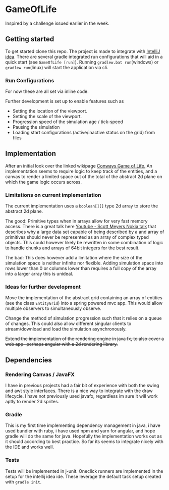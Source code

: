 # GameOfLife

Inspired by a challenge issued earlier in the week.

## Getting started

To get started clone this repo. The project is made to integrate with [IntelliJ idea](https://www.jetbrains.com/idea/).
There are several gradle integrated run configurations that will aid in a quick start (see `GameOfLife [run]`).
Running `gradlew.bat run`(windows) or `gradlew run`(linux)
will start the application via cli.

### Run Configurations

For now these are all set via inline code.

Further development is set up to enable features such as

- Setting the location of the viewport.
- Setting the scale of the viewport.
- Progression speed of the simulation age / tick-speed
- Pausing the simulation
- Loading start configurations (active/inactive status on the grid) from files

## Implementation

After an initial look over the linked
wikipage [Conways Game of Life.](http://en.wikipedia.org/wiki/Conway's_Game_of_Life)
An implementation seems to require logic to keep track of the entities, and a canvas to render a limited space out of
the total of the abstract 2d plane on which the game logic occurs across.

### Limitations on current implementation

The current implementation uses a `boolean[][]` type 2d array to store the abstract 2d plane.

The good: Primitive types when in arrays allow for very fast memory access. There is a great talk
here [Youtube - Scott Meyers Nokia talk](https://www.youtube.com/watch?v=WDIkqP4JbkE) that describes why a large data
set capable of being described by a and array of primitives should never be represented as an array of complex typed
objects. This could however likely be rewritten in some combination of logic to handle chunks
and arrays of 64bit integers for the best result.

The bad: This does however add a limitation where the size of the simulation space is neither infinite nor flexible.
Adding simulation space into rows lower than 0 or columns lower than requires a full copy of the array into a larger
array this is unideal.

### Ideas for further development

Move the implementation of the abstract grid containing an array of entities (see the class `EntityGrid`) into a spring
powered mvc app. This would allow multiple observers to simultaneously observe.

Change the method of simulation progression such that it relies on a queue of changes. This could also allow different
singular clients to stream/download and load the simulation asynchronously.

~~Extend the implementation of the rendering engine in java fx, to also cover a web app- perhaps angular with a 2d
rendering library.~~

## Dependencies

### Rendering Canvas / JavaFX

I have in previous projects had a fair bit of experience with both the swing and awt style interfaces. There is a nice
way to integrate with the draw lifecycle. I have not previously used javafx, regardless im sure it will work aptly to
render 2d sprites.

### Gradle

This is my first time implementing dependency management in java, i have used bundler with ruby, i have used npm and
yarn for angular, and hope gradle will do the same for java. Hopefully the implementation works out as it should
according to best practice. So far its seems to integrate nicely with the IDE and works well.

### Tests

Tests will be implemented in j-unit. Oneclick runners are implemented in the setup for the intellij idea ide. These
leverage the default task setup created with `gradle init`.